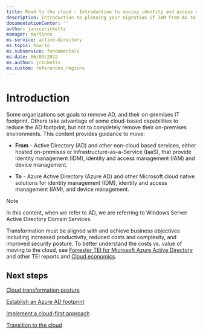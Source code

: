 ```yaml
---
title: Road to the cloud - Introduction to moving identity and access management from AD to Azure AD
description: Introduction to planning your migration if IAM from AD to Azure AD.
documentationCenter: ''
author: janicericketts
manager: martinco
ms.service: active-directory
ms.topic: how-to
ms.subservice: fundamentals
ms.date: 06/03/2022
ms.author: jricketts
ms.custom: references_regions
---
```


# Introduction

Some organizations set goals to remove AD, and their on-premises IT footprint. Others take advantage of some cloud-based capabilities to reduce the AD footprint, but not to completely remove their on-premises environments. This content provides guidance to move:

 * **From** - Active Directory (AD) and other non-cloud based services, either hosted on-premises or Infrastructure-as-a-Service (IaaS), that provide identity management (IDM), identity and access management (IAM) and device management.

* **To** - Azure Active Directory (Azure AD) and other Microsoft cloud native solutions for identity management (IDM), identity and access management (IAM), and device management.

>[!NOTE]
> In this content, when we refer to AD, we are referring to Windows Server Active Directory Domain Services.

Transformation must be aligned with and achieve business objectives including increased productivity, reduced costs and complexity, and improved security posture. To better understand the costs vs. value of moving to the cloud, see [Forrester TEI for Microsoft Azure Active Directory](https://www.microsoft.com/security/business/forrester-tei-study) and other TEI reports and [Cloud economics](https://azure.microsoft.com/overview/cloud-economics/).

## Next steps

[Cloud transformation posture](road-to-the-cloud-posture.md)

[Establish an Azure AD footprint](road-to-the-cloud-establish.md)

[Implement a cloud-first approach](road-to-the-cloud-implement.md)

[Transition to the cloud](road-to-the-cloud-migrate.md)
